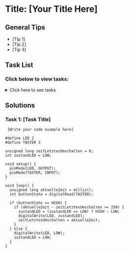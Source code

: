 # Title: [Your Title Here]

## General Tips
- [Tip 1]
- [Tip 2]
- [Tip 3]

## Task List
### Click below to view tasks:
<details>
  <summary>Click here to see tasks</summary>
  - [Task 1: Enter Task Description]
  
</details>

## Solutions

### Task 1: [Task Title]
```Arduino
 [Write your code example here]

#define LED 2
#define TASTER 3

unsigned long zeitLetztesUmschalten = 0;
int zustandLED = LOW;

void setup() {
  pinMode(LED, OUTPUT);
  pinMode(TASTER, INPUT);
}

void loop() {
  unsigned long aktuelleZeit = millis();
  int buttonState = digitalRead(TASTER);

  if (buttonState == HIGH) {
    if (aktuelleZeit - zeitLetztesUmschalten >= 250) {
      zustandLED = (zustandLED == LOW) ? HIGH : LOW;
      digitalWrite(LED, zustandLED);
      zeitLetztesUmschalten = aktuelleZeit;
    }
  } else {
    digitalWrite(LED, LOW);
    zustandLED = LOW;
  }
}